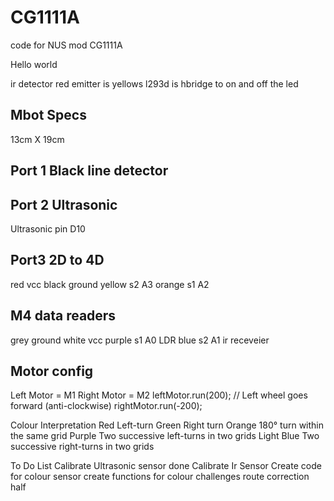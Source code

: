 # CG1111A
code for NUS mod CG1111A

Hello world

ir detector red
emitter is yellows
l293d is hbridge to on and off the led


## Mbot Specs 
13cm X 19cm 


## Port 1 Black line detector

## Port 2 Ultrasonic
Ultrasonic pin D10

## Port3 2D to 4D
red vcc
black ground
yellow s2 A3
orange s1 A2


## M4 data readers
grey ground
white vcc 
purple s1  A0 LDR
blue s2    A1  ir receveier


## Motor config
Left Motor = M1
Right Motor = M2
leftMotor.run(200); // Left wheel goes forward (anti-clockwise)
rightMotor.run(-200);

Colour Interpretation
Red Left-turn
Green Right turn
Orange 180° turn within the same grid
Purple Two successive left-turns in two grids
Light Blue Two successive right-turns in two grids

To Do List
Calibrate Ultrasonic sensor done
Calibrate Ir Sensor
Create code for colour sensor
create functions for colour challenges
route correction half

